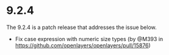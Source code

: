 # 9.2.4

The 9.2.4 is a patch release that addresses the issue below.

 * Fix case expression with numeric size types (by @M393 in https://github.com/openlayers/openlayers/pull/15876)
